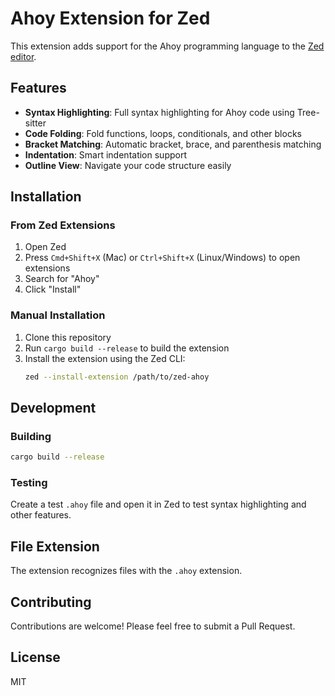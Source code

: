 # Ahoy Extension for Zed

This extension adds support for the Ahoy programming language to the [Zed editor](https://zed.dev).

## Features

- **Syntax Highlighting**: Full syntax highlighting for Ahoy code using Tree-sitter
- **Code Folding**: Fold functions, loops, conditionals, and other blocks
- **Bracket Matching**: Automatic bracket, brace, and parenthesis matching
- **Indentation**: Smart indentation support
- **Outline View**: Navigate your code structure easily

## Installation

### From Zed Extensions

1. Open Zed
2. Press `Cmd+Shift+X` (Mac) or `Ctrl+Shift+X` (Linux/Windows) to open extensions
3. Search for "Ahoy"
4. Click "Install"

### Manual Installation

1. Clone this repository
2. Run `cargo build --release` to build the extension
3. Install the extension using the Zed CLI:
   ```bash
   zed --install-extension /path/to/zed-ahoy
   ```

## Development

### Building

```bash
cargo build --release
```

### Testing

Create a test `.ahoy` file and open it in Zed to test syntax highlighting and other features.

## File Extension

The extension recognizes files with the `.ahoy` extension.

## Contributing

Contributions are welcome! Please feel free to submit a Pull Request.

## License

MIT
